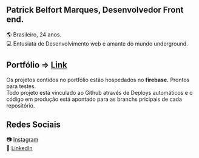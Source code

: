 ## Patrick Belfort Marques, Desenvolvedor Front end.

:earth_americas: Brasileiro, 24 anos. <br/>
💻 Entusiata de Desenvolvimento web e amante do mundo underground. <br/>

## Portfólio => [Link](https://patrick-b-marques.web.app/)

Os projetos contidos no portfólio estão hospedados no <strong>firebase.</strong> Prontos para testes.<br/>
Todo projeto está vinculado ao Github através de Deploys automáticos e o código em produção está apontado para as branchs pricipais de cada repositório.

## Redes Sociais

📷 [Instagram](https://www.instagram.com/sagazvlr/)<br/>
🔗 [LinkedIn](https://www.linkedin.com/in/patrick-belfort-91253b200/)
